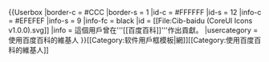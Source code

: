 {{Userbox
  |border-c = #CCC
  |border-s = 1
  |id-c     = #FFFFFF
  |id-s     = 12
  |info-c   = #EFEFEF
  |info-s   = 9
  |info-fc  = black
  |id       = [[File:Cib-baidu (CoreUI Icons v1.0.0).svg]]
  |info     = 這個用戶曾在'''[[百度百科]]'''作出貢獻。
  |usercategory = 使用百度百科的維基人
}}<noinclude>[[Category:软件用戶框模板|網]][[Category:使用百度百科的維基人]]</noinclude>
